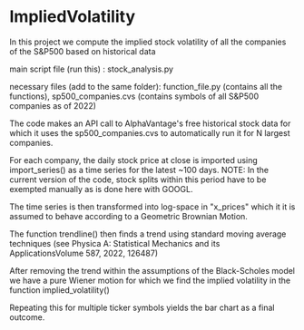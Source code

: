 # ImpliedVolatility
In this project we compute the implied stock volatility of all the companies of the S&P500 based on historical data

main script file (run this) : stock_analysis.py

necessary files (add to the same folder): function_file.py (contains all the functions), sp500_companies.cvs (contains symbols of all S&P500 companies as of 2022)

The code makes an API call to AlphaVantage's free historical stock data for which it uses the sp500_companies.cvs to automatically run it for N largest companies.

For each company, the daily stock price at close is imported using import_series() as a time series for the latest ~100 days.
NOTE: In the current version of the code, stock splits within this period have to be exempted manually as is done here with GOOGL.


The time series is then transformed into log-space in "x_prices" which it it is assumed to behave according to a Geometric Brownian Motion.

The function trendline() then finds a trend using standard moving average techniques (see Physica A: Statistical Mechanics and its ApplicationsVolume 587, 2022, 126487)

After removing the trend within the assumptions of the Black-Scholes model we have a pure Wiener motion for which we find the implied volatility in the function implied_volatility()

Repeating this for multiple ticker symbols yields the bar chart as a final outcome.
